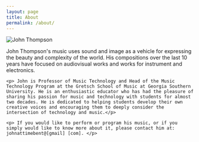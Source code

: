 ```yaml
---
layout: page
title: About
permalink: /about/
---
```

<div class="bio">
  <div class="bio-image-container">
        <img src="{{ site.baseurl }}/assets/images/john-thompson-bio.jpg" alt="John Thompson" class="bio-image">
  </div>
  <div class="bio-text"> 
    <p> John Thompson's music uses sound and image as a vehicle for expressing the beauty and complexity of the world. His compositions over the last 10 years have focused on audiovisual works and works for instrument and electronics. </p>
    
    <p> John is Professor of Music Technology and Head of the Music Technology Program at the Gretsch School of Music at Georgia Southern University. He is an enthusiastic educator who has had the pleasure of sharing his passion for music and technology with students for almost two decades. He is dedicated to helping students develop their own creative voices and encouraging them to deeply consider the intersection of technology and music.</p>
    
    <p> If you would like to perform or program his music, or if you simply would like to know more about it, please contact him at: johnattimebent@[gmail] [com]. </p>
  </div> 
</div>
